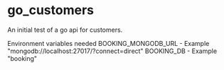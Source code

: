 # go_customers
An initial test of a go api for customers.

Environment variables needed
BOOKING_MONGODB_URL - Example "mongodb://localhost:27017/?connect=direct"
BOOKING_DB - Example "booking"
